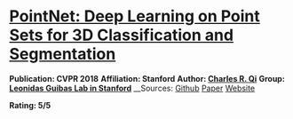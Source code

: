 [PointNet: Deep Learning on Point Sets for 3D Classification and Segmentation](https://arxiv.org/abs/1612.00593)
======

__Publication: CVPR 2018__
__Affiliation: Stanford__
__Author: [Charles R. Qi](https://web.stanford.edu/~rqi/)__
__Group: [Leonidas Guibas Lab in Stanford](https://geometry.stanford.edu/member/guibas/)__
__Sources: [Github](https://github.com/charlesq34/pointnet) [Paper](https://arxiv.org/abs/1612.00593) [Website](http://stanford.edu/~rqi/pointnet/)

__Rating: 5/5__

